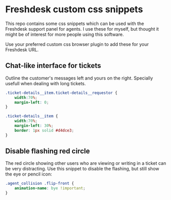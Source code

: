 Freshdesk custom css snippets
=============================

This repo contains some css snippets which can be used with the Freshdesk support panel for agents. I use these for myself, but thought it might be of interest for more people using this software.

Use your preferred custom css browser plugin to add these for your Freshdesk URL.

Chat-like interface for tickets
--------------------------
Outline the customer's messages left and yours on the right. Specially usefull when dealing with long tickets.

```css
.ticket-details__item.ticket-details__requestor {
    width:70%;
    margin-left: 0;
}

.ticket-details__item {
    width:70%;
    margin-left: 30%;
    border: 1px solid #d4dce3;
}
```

Disable flashing red circle
------------------------
The red circle showing other users who are viewing or writing in a ticket can be very distracting. Use this snippet to disable the flashing, but still show the eye or pencil icon:

```css
.agent_collision .flip-front {
    animation-name: bye !important;
}
```
